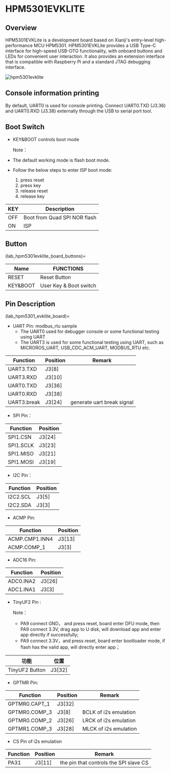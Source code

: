 # HPM5301EVKLITE

## Overview

HPM5301EVKLite is a development board based on Xianji's entry-level high-performance MCU HPM5301. HPM5301EVKLite provides a USB Type-C interface for high-speed USB-OTG functionality, with onboard buttons and LEDs for convenient user interaction. It also provides an extension interface that is compatible with Raspberry Pi and a standard JTAG debugging interface.

![hpm5301evklite](doc/hpm5301evklite.png "hpm5301evklite")

## Console information printing

By default, UART0 is used for console printing. Connect UART0.TXD (J3.36) and UART0.RXD (J3.38) externally through the USB to serial port tool.

## Boot Switch

- KEY&BOOT controls boot mode

  Note：
- The default working mode is flash boot mode.
- Follow the below steps to enter ISP boot mode:
  1. press reset
  2. press key
  3. release reset
  4. release key

| KEY      | Description                  |
| -------- | ---------------------------- |
| OFF      | Boot from Quad SPI NOR flash |
| ON       | ISP                          |

## Button

(lab_hpm5301evklite_board_buttons)=

| Name     | FUNCTIONS                        |
| -------- | -------------------------------- |
| RESET    | Reset Button                     |
| KEY&BOOT | User Key & Boot switch           |

## Pin Description

(lab_hpm5301_evklite_board)=

- UART Pin: modbus_rtu sample
  - The UART0 used for debugger console or some functional testing using UART
  - The UART3 is used for some functional testing using UART, such as MICROROS_UART, USB_CDC_ACM_UART, MODBUS_RTU etc.

| Function  | Position | Remark   |
| --------- | -------- | ------   |
| UART3.TXD | J3[8]    |
| UART3.RXD | J3[10]   |
| UART0.TXD | J3[36]   |
| UART0.RXD | J3[38]   |
| UART3.break | J3[24] | generate uart break signal |

- SPI Pin：

| Function  | Position |
| --------- | -------- |
| SPI1.CSN  | J3[24]   |
| SPI1.SCLK | J3[23]   |
| SPI1.MISO | J3[21]   |
| SPI1.MOSI | J3[19]   |

- I2C Pin：

| Function | Position |
| -------- | -------- |
| I2C2.SCL | J3[5]    |
| I2C2.SDA | J3[3]    |

- ACMP Pin:

| Function       | Position |
| -------------- | -------- |
| ACMP.CMP1.INN4 | J3[13]   |
| ACMP.COMP_1    | J3[3]    |

- ADC16 Pin:

| Function   | Position |
| ---------- | -------- |
| ADC0.INA2  | J3[26]   |
| ADC1.INA1  | J3[3]    |

- TinyUF2 Pin :

  Note：
  - PA9 connect GND， and press reset, board enter DFU mode, then PA9 connect 3.3V, drag app to U disk, will download app and enter app directly if successfully;
  - PA9 connect 3.3V，and press reset, board enter bootloader mode, if flash has the valid app, will directly enter app；

| 功能           | 位置    |
| -------------- | ------ |
| TinyUF2 Button | J3[32] |

- GPTMR Pin:

| Function      | Position | Remark   |
| ------------- | -----    | ------  |
| GPTMR0.CAPT_1 | J3[32]    |
| GPTMR0.COMP_3 | J3[8]    | BCLK of i2s emulation |
| GPTMR0.COMP_2 | J3[26]   | LRCK of i2s emulation |
| GPTMR1.COMP_3 | J3[28]    | MLCK of i2s emulation |

- CS Pin of i2s emulation

| Function | Position   |  Remark |
| ----     | -----      | ------ |
| PA31     | J3[11]     | the pin that controls the SPI slave CS |


